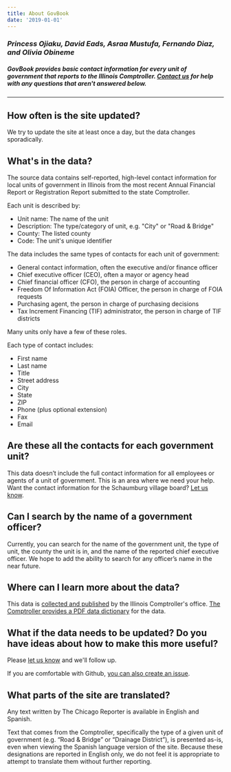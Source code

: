 ```yaml
---
title: About GovBook
date: '2019-01-01'
---
```

### _Princess Ojiaku, David Eads, Asraa Mustufa, Fernando Diaz, and Olivia Obineme_
##### __GovBook__ provides basic contact information for every unit of government that reports to the Illinois Comptroller. [Contact us](mailto:deads@chicagoreporter.com) for help with any questions that aren't answered below. 

___

## __How often is the site updated?__

We try to update the site at least once a day, but the data changes sporadically.

## __What's in the data?__

The source data contains self-reported, high-level contact information for local units of government in Illinois from the most recent Annual Financial Report or Registration Report submitted to the state Comptroller.

Each unit is described by:

* Unit name: The name of the unit
* Description: The type/category of unit, e.g. "City" or "Road & Bridge"
* County: The listed county
* Code: The unit's unique identifier

The data includes the same types of contacts for each unit of government:

* General contact information, often the executive and/or finance officer
* Chief executive officer (CEO), often a mayor or agency head
* Chief financial officer (CFO), the person in charge of accounting
* Freedom Of Information Act (FOIA) Officer, the person in charge of FOIA requests
* Purchasing agent, the person in charge of purchasing decisions
* Tax Increment Financing (TIF) administrator, the person in charge of TIF districts

Many units only have a few of these roles.

Each type of contact includes:

* First name
* Last name
* Title
* Street address
* City
* State
* ZIP
* Phone (plus optional extension)
* Fax
* Email

## __Are these all the contacts for each government unit?__

This data doesn’t include the full contact information for all employees or agents of a unit of government. This is an area where we need your help. Want the contact information for the Schaumburg village board? [Let us know](mailto:deads@chicagoreporter.com). 

## __Can I search by the name of a government officer?__

Currently, you can search for the name of the government unit, the type of unit, the county the unit is in, and the name of the reported chief executive officer. We hope to add the ability to search for any officer’s name in the near future.

## __Where can I learn more about the data?__

This data is [collected and published](https://illinoiscomptroller.gov/financial-data/local-government-division/) by the lllinois Comptroller's office. [The Comptroller provides a PDF data dictionary](ftp://ftp.illinoiscomptroller.com/LocGov/AboutUnitData.pdf) for the data.

## __What if the data needs to be updated? Do you have ideas about how to make this more useful?__

Please [let us know](mailto:deads@chicagoreporter.com) and we'll follow up.

If you are comfortable with Github, [you can also create an issue](https://github.com/thechicagoreporter/govbook/issues/new).

## __What parts of the site are translated?__

Any text written by The Chicago Reporter is available in English and Spanish.

Text that comes from the Comptroller, specifically the type of a given unit of government (e.g. “Road & Bridge” or “Drainage District”), is presented as-is, even when viewing the Spanish language version of the site. Because these designations are reported in English only, we do not feel it is appropriate to attempt to translate them without further reporting.

